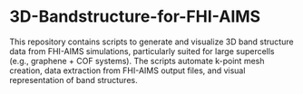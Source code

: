 # 3D-Bandstructure-for-FHI-AIMS
This repository contains scripts to generate and visualize 3D band structure data from FHI-AIMS simulations, particularly suited for large supercells (e.g., graphene + COF systems). The scripts automate k-point mesh creation, data extraction from FHI-AIMS output files, and visual representation of band structures.
